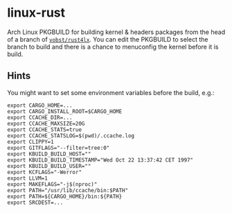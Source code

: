# linux-rust

Arch Linux PKGBUILD for building kernel & headers packages from the head of a
branch of [`vobst/rust4lx`](https://github.com/vobst/rust4lx). You can edit the
PKGBUILD to select the branch to build and there is a chance to menuconfig the
kernel before it is build.

## Hints

You might want to set some environment variables before the build, e.g.:

```
export CARGO_HOME=...
export CARGO_INSTALL_ROOT=$CARGO_HOME
export CCACHE_DIR=...
export CCACHE_MAXSIZE=20G
export CCACHE_STATS=true
export CCACHE_STATSLOG=$(pwd)/.ccache.log
export CLIPPY=1
export GITFLAGS="--filter=tree:0"
export KBUILD_BUILD_HOST=""
export KBUILD_BUILD_TIMESTAMP="Wed Oct 22 13:37:42 CET 1997"
export KBUILD_BUILD_USER=""
export KCFLAGS="-Werror"
export LLVM=1
export MAKEFLAGS="-j$(nproc)"
export PATH="/usr/lib/ccache/bin:$PATH"
export PATH=${CARGO_HOME}/bin:${PATH}
export SRCDEST=...
```
